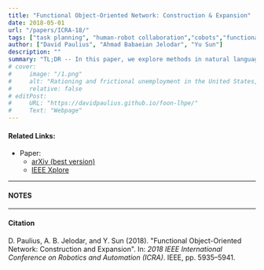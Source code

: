 ```yaml
---
title: "Functional Object-Oriented Network: Construction & Expansion" 
date: 2018-05-01
url: "/papers/ICRA-18/"
tags: ["task planning", "human-robot collaboration","cobots","functional object-oriented networks", "FOON"]
author: ["David Paulius", "Ahmad Babaeian Jelodar", "Yu Sun"]
description: "" 
summary: "TL;DR -- In this paper, we explore methods in natural language processing (NLP) -- specifically semantic similarity -- for expanding or generalizing knowledge contained in a FOON. This alleviates the need for demonstrating and annotating graphs by other means." 
# cover:
#     image: "/1.png"
#     alt: "Rationing and frictional unemployment in the United States, 1964–2009"
#     relative: false
# editPost:
#     URL: "https://davidpaulius.github.io/foon-lhpe/"
#     Text: "Webpage"
---
```


#### Related Links:

+ Paper: 
  + [arXiv (best version)](https://arxiv.org/abs/1807.02189)
  + [IEEE Xplore](https://ieeexplore.ieee.org/document/8460200)

---

#### NOTES


---

#### Citation

D. Paulius, A. B. Jelodar, and Y. Sun (2018). "Functional Object-Oriented Network: Construction and Expansion". In: *2018 IEEE International Conference on Robotics and Automation (ICRA)*. IEEE, pp. 5935–5941.